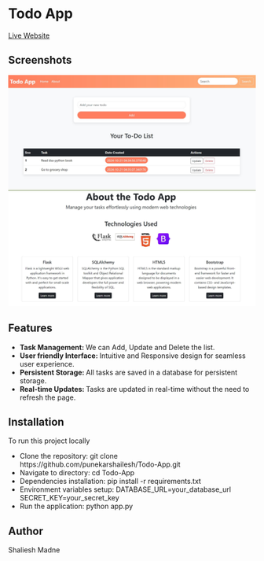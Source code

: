 <h1>Todo App</h1>
<a href="https://todo-app-uxfn.onrender.com">Live Website</a>
<p>
  
<h2>Screenshots</h2>
  <img src="screenshots/screenshot1.JPG">
  <img src="screenshots/screenshot2.JPG">
</p>
<p>
<h2>Features</h2>
  <ul>
    <li><b>Task Management: </b>We can Add, Update and Delete the list.</li>
    <li><b>User friendly Interface: </b>Intuitive and Responsive design for seamless user experience.</li>
    <li><b>Persistent Storage: </b>All tasks are saved in a database for persistent storage.
    <li><b>Real-time Updates: </b>Tasks are updated in real-time without the need to refresh the page.</li>
    
  </ul>
</p>

<p>
  <h2>Installation</h2>
  To run this project locally 
  <ul>
    <li>Clone the repository: git clone https://github.com/punekarshailesh/Todo-App.git</li>
<li>Navigate to directory: cd Todo-App </li>
<li>Dependencies installation: pip install -r requirements.txt</li>
<li>Environment variables setup: 
  DATABASE_URL=your_database_url
  SECRET_KEY=your_secret_key
</li>
<li>
  Run the application:
    python app.py
</li>
    
  </ul>
  
</p>

<p>

  <h2>Author</h2>
  Shaliesh Madne
</p>
